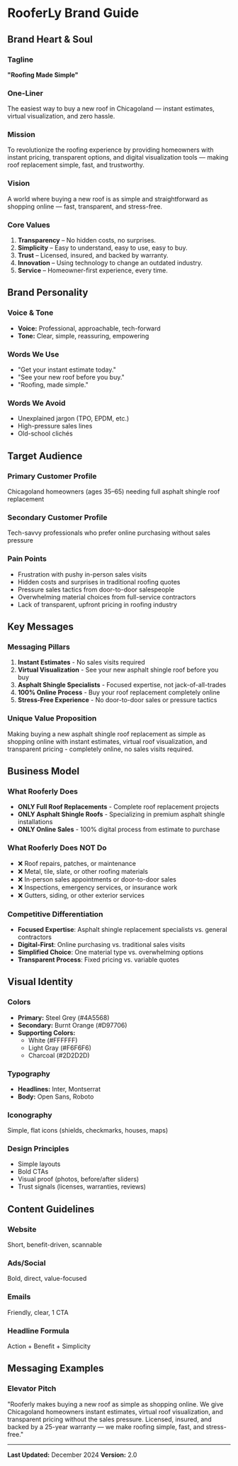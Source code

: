 # RooferLy Brand Guide

## Brand Heart & Soul

### Tagline
**"Roofing Made Simple"**

### One-Liner
The easiest way to buy a new roof in Chicagoland — instant estimates, virtual visualization, and zero hassle.

### Mission
To revolutionize the roofing experience by providing homeowners with instant pricing, transparent options, and digital visualization tools — making roof replacement simple, fast, and trustworthy.

### Vision  
A world where buying a new roof is as simple and straightforward as shopping online — fast, transparent, and stress-free.

### Core Values
1. **Transparency** – No hidden costs, no surprises.
2. **Simplicity** – Easy to understand, easy to use, easy to buy.
3. **Trust** – Licensed, insured, and backed by warranty.
4. **Innovation** – Using technology to change an outdated industry.
5. **Service** – Homeowner-first experience, every time.

## Brand Personality

### Voice & Tone
- **Voice:** Professional, approachable, tech-forward
- **Tone:** Clear, simple, reassuring, empowering

### Words We Use
- "Get your instant estimate today."
- "See your new roof before you buy."
- "Roofing, made simple."

### Words We Avoid
- Unexplained jargon (TPO, EPDM, etc.)
- High-pressure sales lines
- Old-school clichés

## Target Audience

### Primary Customer Profile
Chicagoland homeowners (ages 35–65) needing full asphalt shingle roof replacement

### Secondary Customer Profile
Tech-savvy professionals who prefer online purchasing without sales pressure

### Pain Points
- Frustration with pushy in-person sales visits
- Hidden costs and surprises in traditional roofing quotes
- Pressure sales tactics from door-to-door salespeople
- Overwhelming material choices from full-service contractors
- Lack of transparent, upfront pricing in roofing industry

## Key Messages

### Messaging Pillars
1. **Instant Estimates** - No sales visits required
2. **Virtual Visualization** - See your new asphalt shingle roof before you buy
3. **Asphalt Shingle Specialists** - Focused expertise, not jack-of-all-trades
4. **100% Online Process** - Buy your roof replacement completely online
5. **Stress-Free Experience** - No door-to-door sales or pressure tactics

### Unique Value Proposition
Making buying a new asphalt shingle roof replacement as simple as shopping online with instant estimates, virtual roof visualization, and transparent pricing - completely online, no sales visits required.

## Business Model

### What Rooferly Does
- **ONLY Full Roof Replacements** - Complete roof replacement projects
- **ONLY Asphalt Shingle Roofs** - Specializing in premium asphalt shingle installations
- **ONLY Online Sales** - 100% digital process from estimate to purchase

### What Rooferly Does NOT Do
- ❌ Roof repairs, patches, or maintenance
- ❌ Metal, tile, slate, or other roofing materials
- ❌ In-person sales appointments or door-to-door sales
- ❌ Inspections, emergency services, or insurance work
- ❌ Gutters, siding, or other exterior services

### Competitive Differentiation
- **Focused Expertise**: Asphalt shingle replacement specialists vs. general contractors
- **Digital-First**: Online purchasing vs. traditional sales visits
- **Simplified Choice**: One material type vs. overwhelming options
- **Transparent Process**: Fixed pricing vs. variable quotes

## Visual Identity

### Colors
- **Primary:** Steel Grey (#4A5568)
- **Secondary:** Burnt Orange (#D97706)
- **Supporting Colors:**
  - White (#FFFFFF)
  - Light Gray (#F6F6F6)
  - Charcoal (#2D2D2D)

### Typography
- **Headlines:** Inter, Montserrat
- **Body:** Open Sans, Roboto

### Iconography
Simple, flat icons (shields, checkmarks, houses, maps)

### Design Principles
- Simple layouts
- Bold CTAs
- Visual proof (photos, before/after sliders)
- Trust signals (licenses, warranties, reviews)

## Content Guidelines

### Website
Short, benefit-driven, scannable

### Ads/Social
Bold, direct, value-focused

### Emails
Friendly, clear, 1 CTA

### Headline Formula
Action + Benefit + Simplicity

## Messaging Examples

### Elevator Pitch
"Rooferly makes buying a new roof as simple as shopping online. We give Chicagoland homeowners instant estimates, virtual roof visualization, and transparent pricing without the sales pressure. Licensed, insured, and backed by a 25-year warranty — we make roofing simple, fast, and stress-free."

---

**Last Updated:** December 2024
**Version:** 2.0
